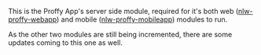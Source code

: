 This is the Proffy App's server side module, required for it's both web ([nlw-proffy-webapp](https://github.com/joaokbmartins/nlw-proffy-webapp)) and mobile ([nlw-proffy-mobileapp](https://github.com/joaokbmartins/nlw-proffy-mobileapp)) modules to run.

As the other two modules are still being incremented, there are some updates coming to this one as well.
